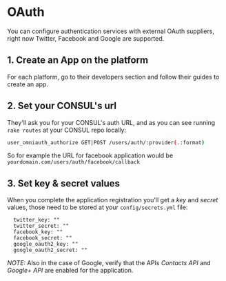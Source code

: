 # OAuth

You can configure authentication services with external OAuth suppliers, right now Twitter, Facebook and Google are supported.

## 1. Create an App on the platform

For each platform, go to their developers section and follow their guides to create an app.

## 2. Set your CONSUL's url

They'll ask you for your CONSUL's auth URL, and as you can see running `rake routes` at your CONSUL repo locally:

```bash
user_omniauth_authorize GET|POST /users/auth/:provider(.:format)          users/omniauth_callbacks#passthru {:provider=>/twitter|facebook|google_oauth2/}
```

So for example the URL for facebook application would be `yourdomain.com/users/auth/facebook/callback`

## 3. Set key & secret values

When you complete the application registration you'll get a _key_ and _secret_ values, those need to be stored at your `config/secrets.yml` file:

```text
  twitter_key: ""
  twitter_secret: ""
  facebook_key: ""
  facebook_secret: ""
  google_oauth2_key: ""
  google_oauth2_secret: ""
```

_NOTE:_ Also in the case of Google, verify that the APIs _Contacts API_ and _Google+ API_ are enabled for the application.

